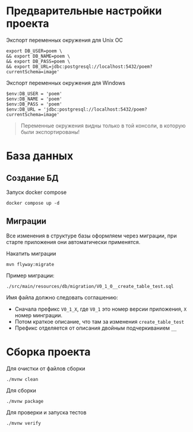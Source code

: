 # Предварительные настройки проекта

Экспорт переменных окружения для Unix ОС

```shell
export DB_USER=poem \
&& export DB_NAME=poem \
&& export DB_PASS=poem \
&& export DB_URL=jdbc:postgresql://localhost:5432/poem?currentSchema=image'
```

Экспорт переменных окружения для Windows

```shell
$env:DB_USER = 'poem'
$env:DB_NAME = 'poem'
$env:DB_PASS = 'poem'
$env:DB_URL = 'jdbc:postgresql://localhost:5432/poem?currentSchema=image'
```

> Переменные окружения видны только в той консоли, в которую были экспортированы!

# База данных

## Создание БД

Запуск docker compose

```shell
docker compose up -d
```

## Миграции
Все изменения в структуре базы оформляем через миграции, при старте приложения они автоматически
применятся.

Накатить миграции

```shell
mvn flyway:migrate
```

Пример миграции:

```
./src/main/resources/db/migration/V0_1_0__create_table_test.sql
```

Имя файла должно следовать соглашению:

* Сначала префикс `V0_1_X`, где `V0_1` это номер версии приложения, `X` номер минграции.
* Потом краткое описание, что там за изменения `create_table_test`
* Префикс отделяется от описания двойным подчеркиванием `__`

# Сборка проекта

Для очистки от файлов сборки

```
./mvnw clean
```

Для сборки

```
./mvnw package
```

Для проверки и запуска тестов

```
./mvnw verify
```
